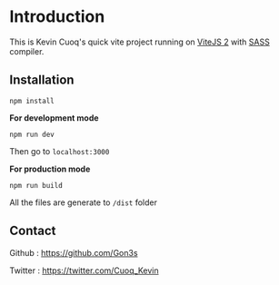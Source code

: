 # Introduction

This is Kevin Cuoq's quick vite project running on [ViteJS 2](https://vitejs.dev/) with [SASS](https://sass-lang.com/) compiler.

## Installation
``` 
npm install
```

**For development mode**

```
npm run dev
```

Then go to `localhost:3000`

**For production mode**

```
npm run build
```

All the files are generate to `/dist` folder


## Contact

Github : https://github.com/Gon3s

Twitter : https://twitter.com/Cuoq_Kevin
